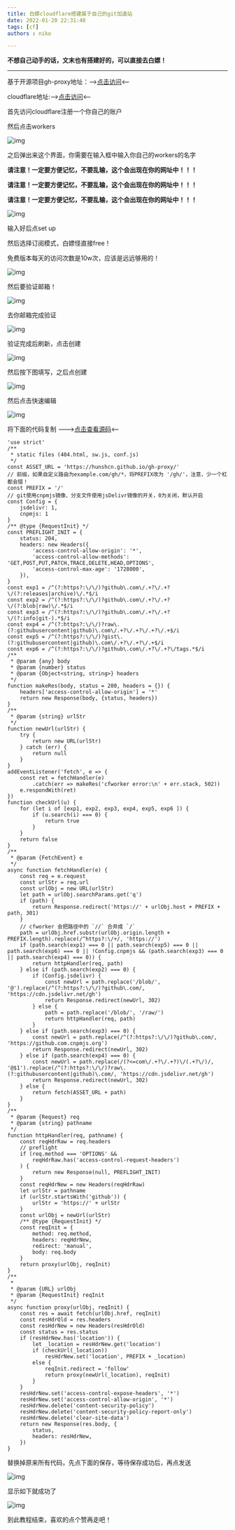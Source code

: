 ```yaml
---
title: 白嫖cloudflare搭建属于自己的git加速站
date: 2022-01-20 22:31:40
tags: [cf]
authors : niko

---
```


**不想自己动手的话，文末也有搭建好的，可以直接去白嫖！**

------

基于开源项目gh-proxy地址：-->[点击访问](https://github.com/hunshcn/gh-proxy.git)<--

cloudflare地址:-->[点击访问](https://dash.cloudflare.com/)<--

首先访问cloudflare注册一个你自己的账户

然后点击workers

![img](https://gh.136699.xyz/https://github.com/weixiabing/wordpress/blob/main/pic/2022/1/26/1504f17bc1e7dfec6_1_post.png)

之后弹出来这个界面，你需要在输入框中输入你自己的workers的名字

**请注意！一定要方便记忆，不要乱输，这个会出现在你的网址中！！！**

**请注意！一定要方便记忆，不要乱输，这个会出现在你的网址中！！！**

**请注意！一定要方便记忆，不要乱输，这个会出现在你的网址中！！！**

![img](https://gh.136699.xyz/https://github.com/weixiabing/wordpress/blob/main/pic/2022/1/26/1504fd81a68c1d92e_1_post.png)

输入好后点set up

然后选择订阅模式，白嫖怪直接free！

免费版本每天的访问次数是10w次，应该是远远够用的！

![img](https://gh.136699.xyz/https://github.com/weixiabing/wordpress/blob/main/pic/2022/1/26/15046fd13cea89037_1_post.png)

然后要验证邮箱！

![img](https://gh.136699.xyz/https://github.com/weixiabing/wordpress/blob/main/pic/2022/1/26/1504c9de6511f79d4_1_post.png)

去你邮箱完成验证

![img](https://gh.136699.xyz/https://github.com/weixiabing/wordpress/blob/main/pic/2022/1/26/1504fac1a4f064e16_1_post.png)

验证完成后刷新，点击创建

![img](https://gh.136699.xyz/https://github.com/weixiabing/wordpress/blob/main/pic/2022/1/26/150478a6d17e91fc1_1_post.png)

然后按下图填写，之后点创建

![img](https://gh.136699.xyz/https://github.com/weixiabing/wordpress/blob/main/pic/2022/1/26/15042c59fbe8811a6_1_post.png)



然后点击快速编辑

![img](https://gh.136699.xyz/https://github.com/weixiabing/wordpress/blob/main/pic/2022/1/26/1504601c1eeb22b4f_1_post.png)

将下面的代码复制 --->[点击查看源码](https://github.com/hunshcn/gh-proxy/blob/master/index.js)<--

```
'use strict'
/**
 * static files (404.html, sw.js, conf.js)
 */
const ASSET_URL = 'https://hunshcn.github.io/gh-proxy/'
// 前缀，如果自定义路由为example.com/gh/*，将PREFIX改为 '/gh/'，注意，少一个杠都会错！
const PREFIX = '/'
// git使用cnpmjs镜像、分支文件使用jsDelivr镜像的开关，0为关闭，默认开启
const Config = {
    jsdelivr: 1,
    cnpmjs: 1
}
/** @type {RequestInit} */
const PREFLIGHT_INIT = {
    status: 204,
    headers: new Headers({
        'access-control-allow-origin': '*',
        'access-control-allow-methods': 'GET,POST,PUT,PATCH,TRACE,DELETE,HEAD,OPTIONS',
        'access-control-max-age': '1728000',
    }),
}
const exp1 = /^(?:https?:\/\/)?github\.com\/.+?\/.+?\/(?:releases|archive)\/.*$/i
const exp2 = /^(?:https?:\/\/)?github\.com\/.+?\/.+?\/(?:blob|raw)\/.*$/i
const exp3 = /^(?:https?:\/\/)?github\.com\/.+?\/.+?\/(?:info|git-).*$/i
const exp4 = /^(?:https?:\/\/)?raw\.(?:githubusercontent|github)\.com\/.+?\/.+?\/.+?\/.+$/i
const exp5 = /^(?:https?:\/\/)?gist\.(?:githubusercontent|github)\.com\/.+?\/.+?\/.+$/i
const exp6 = /^(?:https?:\/\/)?github\.com\/.+?\/.+?\/tags.*$/i
/**
 * @param {any} body
 * @param {number} status
 * @param {Object<string, string>} headers
 */
function makeRes(body, status = 200, headers = {}) {
    headers['access-control-allow-origin'] = '*'
    return new Response(body, {status, headers})
}
/**
 * @param {string} urlStr
 */
function newUrl(urlStr) {
    try {
        return new URL(urlStr)
    } catch (err) {
        return null
    }
}
addEventListener('fetch', e => {
    const ret = fetchHandler(e)
        .catch(err => makeRes('cfworker error:\n' + err.stack, 502))
    e.respondWith(ret)
})
function checkUrl(u) {
    for (let i of [exp1, exp2, exp3, exp4, exp5, exp6 ]) {
        if (u.search(i) === 0) {
            return true
        }
    }
    return false
}
/**
 * @param {FetchEvent} e
 */
async function fetchHandler(e) {
    const req = e.request
    const urlStr = req.url
    const urlObj = new URL(urlStr)
    let path = urlObj.searchParams.get('q')
    if (path) {
        return Response.redirect('https://' + urlObj.host + PREFIX + path, 301)
    }
    // cfworker 会把路径中的 `//` 合并成 `/`
    path = urlObj.href.substr(urlObj.origin.length + PREFIX.length).replace(/^https?:\/+/, 'https://')
    if (path.search(exp1) === 0 || path.search(exp5) === 0 || path.search(exp6) === 0 || !Config.cnpmjs && (path.search(exp3) === 0 || path.search(exp4) === 0)) {
        return httpHandler(req, path)
    } else if (path.search(exp2) === 0) {
        if (Config.jsdelivr) {
            const newUrl = path.replace('/blob/', '@').replace(/^(?:https?:\/\/)?github\.com/, 'https://cdn.jsdelivr.net/gh')
            return Response.redirect(newUrl, 302)
        } else {
            path = path.replace('/blob/', '/raw/')
            return httpHandler(req, path)
        }
    } else if (path.search(exp3) === 0) {
        const newUrl = path.replace(/^(?:https?:\/\/)?github\.com/, 'https://github.com.cnpmjs.org')
        return Response.redirect(newUrl, 302)
    } else if (path.search(exp4) === 0) {
        const newUrl = path.replace(/(?<=com\/.+?\/.+?)\/(.+?\/)/, '@$1').replace(/^(?:https?:\/\/)?raw\.(?:githubusercontent|github)\.com/, 'https://cdn.jsdelivr.net/gh')
        return Response.redirect(newUrl, 302)
    } else {
        return fetch(ASSET_URL + path)
    }
}
/**
 * @param {Request} req
 * @param {string} pathname
 */
function httpHandler(req, pathname) {
    const reqHdrRaw = req.headers
    // preflight
    if (req.method === 'OPTIONS' &&
        reqHdrRaw.has('access-control-request-headers')
    ) {
        return new Response(null, PREFLIGHT_INIT)
    }
    const reqHdrNew = new Headers(reqHdrRaw)
    let urlStr = pathname
    if (urlStr.startsWith('github')) {
        urlStr = 'https://' + urlStr
    }
    const urlObj = newUrl(urlStr)
    /** @type {RequestInit} */
    const reqInit = {
        method: req.method,
        headers: reqHdrNew,
        redirect: 'manual',
        body: req.body
    }
    return proxy(urlObj, reqInit)
}
/**
 *
 * @param {URL} urlObj
 * @param {RequestInit} reqInit
 */
async function proxy(urlObj, reqInit) {
    const res = await fetch(urlObj.href, reqInit)
    const resHdrOld = res.headers
    const resHdrNew = new Headers(resHdrOld)
    const status = res.status
    if (resHdrNew.has('location')) {
        let _location = resHdrNew.get('location')
        if (checkUrl(_location))
            resHdrNew.set('location', PREFIX + _location)
        else {
            reqInit.redirect = 'follow'
            return proxy(newUrl(_location), reqInit)
        }
    }
    resHdrNew.set('access-control-expose-headers', '*')
    resHdrNew.set('access-control-allow-origin', '*')
    resHdrNew.delete('content-security-policy')
    resHdrNew.delete('content-security-policy-report-only')
    resHdrNew.delete('clear-site-data')
    return new Response(res.body, {
        status,
        headers: resHdrNew,
    })
}
```

替换掉原来所有代码，先点下面的保存，等待保存成功后，再点发送

![img](https://gh.136699.xyz/https://github.com/weixiabing/wordpress/blob/main/pic/2022/1/26/15041d8fdeceac16b_1_post.png)

显示如下就成功了

![img](https://gh.136699.xyz/https://github.com/weixiabing/wordpress/blob/main/pic/2022/1/26/15046ce831dde2fe4_1_post.png)

到此教程结束，喜欢的点个赞再走吧！
